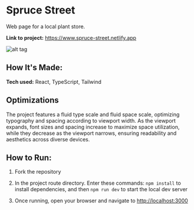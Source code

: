 # Spruce Street

Web page for a local plant store.

**Link to project:** https://www.spruce-street.netlify.app

![alt tag](/assets/readme-image.webp)

## How It's Made:

**Tech used:** React, TypeScript, Tailwind

## Optimizations

The project features a fluid type scale and fluid space scale, optimizing typography and spacing according to viewport width. As the viewport expands, font sizes and spacing increase to maximize space utilization, while they decrease as the viewport narrows, ensuring readability and aesthetics across diverse devices.

## How to Run:

1. Fork the repository

2. In the project route directory. Enter these commands:
   `npm install` to install dependencies, and then
   `npm run dev` to start the local dev server

3. Once running, open your browser and navigate to [http://localhost:3000](http://localhost:3000)
